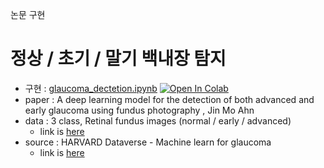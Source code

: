 논문 구현

# 정상 / 초기 / 말기 백내장 탐지
- 구현 : [glaucoma_dectetion.ipynb](https://github.com/Tieck-IT/Study/tree/main/paper/glaucoma_dectetion.ipynb)
[![Open In Colab](https://colab.research.google.com/assets/colab-badge.svg)](https://colab.research.google.com/github/Tieck-IT/Study/blob/main/Study/paper/glaucoma_dectetion.ipynb)
- paper : A deep learning model for the detection of both advanced and early glaucoma using fundus photography , Jin Mo Ahn
- data : 3 class, Retinal fundus images (normal / early / advanced)
  - link is [here](https://journals.plos.org/plosone/article?id=10.1371/journal.pone.0207982)
- source : HARVARD Dataverse - Machine learn for glaucoma
  - link is [here](https://dataverse.harvard.edu/dataset.xhtml?persistentId=doi:10.7910/DVN/1YRRAC)
